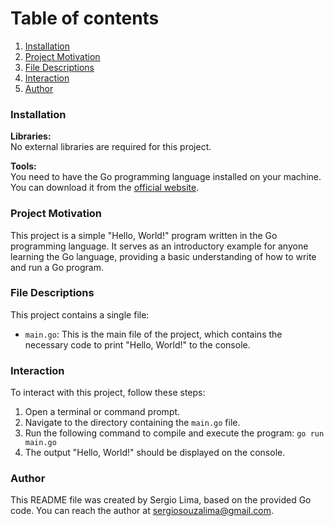 # Table of contents
1. [Installation](#introduction)
2. [Project Motivation](#paragraph1)
3. [File Descriptions](#paragraph2)
4. [Interaction](#paragraph3)
5. [Author](#paragraph4)

### Installation <a name="introduction"></a>

**Libraries:**<br/>
No external libraries are required for this project.

**Tools:**<br/>
You need to have the Go programming language installed on your machine. You can download it from the [official website](https://golang.org/dl/).

### Project Motivation <a name="paragraph1"></a>
This project is a simple "Hello, World!" program written in the Go programming language. It serves as an introductory example for anyone learning the Go language, providing a basic understanding of how to write and run a Go program.

### File Descriptions <a name="paragraph2"></a>
This project contains a single file:

- `main.go`: This is the main file of the project, which contains the necessary code to print "Hello, World!" to the console.

### Interaction <a name="paragraph3"></a>
To interact with this project, follow these steps:

1. Open a terminal or command prompt.
2. Navigate to the directory containing the `main.go` file.
3. Run the following command to compile and execute the program: `go run main.go`
4. The output "Hello, World!" should be displayed on the console.

### Author <a name="paragraph4"></a>
This README file was created by Sergio Lima, based on the provided Go code. You can reach the author at sergiosouzalima@gmail.com.
